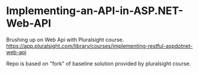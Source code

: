 # Implementing-an-API-in-ASP.NET-Web-API
Brushing up on Web Api with Pluralsight course. https://app.pluralsight.com/library/courses/implementing-restful-aspdotnet-web-api

Repo is based on "fork" of baseline solution provided by pluralsight course.
